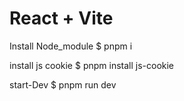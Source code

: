 # React + Vite

Install Node_module
$ pnpm i

install js cookie
$ pnpm install js-cookie

start-Dev
$ pnpm run dev
